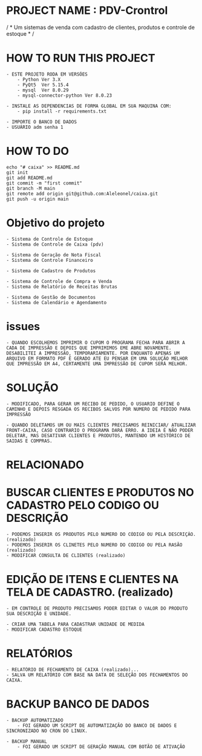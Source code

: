 # PROJECT NAME : PDV-Crontrol
 / * Um sistemas de venda com cadastro de clientes, produtos e controle de estoque * /

 # HOW TO RUN THIS PROJECT

    - ESTE PROJETO RODA EM VERSÕES 
        - Python Ver 3.X 
        - PyQt5  Ver 5.15.4
        - mysql  Ver 8.0.29
        - mysql-connector-python Ver 8.0.23
    
    - INSTALE AS DEPENDENCIAS DE FORMA GLOBAL EM SUA MAQUINA COM:
        - pip install -r requirements.txt
        
    - IMPORTE O BANCO DE DADOS
    - USUÁRIO adm senha 1

# HOW TO DO

    echo "# caixa" >> README.md
    git init
    git add README.md
    git commit -m "first commit"
    git branch -M main
    git remote add origin git@github.com:Aleleonel/caixa.git
    git push -u origin main
    
# Objetivo do projeto

	- Sistema de Controle de Estoque
	- Sistema de Controle de Caixa (pdv)

	- Sistema de Geração de Nota Fiscal
    - Sistema de Controle Financeiro

	- Sistema de Cadastro de Produtos
	
	- Sistema de Controle de Compra e Venda
	- Sistema de Relatório de Receitas Brutas
    
	- Sistema de Gestão de Documentos
	- Sistema de Calendário e Agendamento

# issues

    - QUANDO ESCOLHEMOS IMPRIMIR O CUPOM O PROGRAMA FECHA PARA ABRIR A CADA DE IMPRESSÃO E DEPOIS QUE IMPRIMIMOS EME ABRE NOVAMENTE. DESABILITEI A IMPRESSÃO, TEMPORARIAMENTE. POR ENQUANTO APENAS UM ARQUIVO EM FORMATO PDF É GERADO ATE EU PENSAR EM UMA SOLUÇÃO MELHOR QUE IMPRESSÃO EM A4, CERTAMENTE UMA IMPRESSÃO DE CUPOM SERÁ MELHOR.

# SOLUÇÃO
    - MODIFICADO, PARA GERAR UM RECIBO DE PEDIDO, O USUARIO DEFINE O CAMINHO E DEPOIS RESGADA OS RECIBOS SALVOS POR NUMERO DE PEDIDO PARA IMPRESSÃO

    - QUANDO DELETAMOS UM OU MAIS CLIENTES PRECISAMOS REINICIAR/ ATUALIZAR FRONT-CAIXA, CASO CONTRARIO O PROGRAMA DARÁ ERRO. A IDEIA É NÃO PODER DELETAR, MAS DESATIVAR CLIENTES E PRODUTOS, MANTENDO UM HISTÓRICO DE SAIDAS E COMPRAS.

# RELACIONADO

#  BUSCAR CLIENTES E PRODUTOS NO CADASTRO PELO CODIGO OU DESCRIÇÃO
    - PODEMOS INSERIR OS PRODUTOS PELO NUMERO DO CÓDIGO OU PELA DESCRIÇÃO. (realizado)
    - PODEMOS INSERIR OS CLINETES PELO NUMERO DO CODIGO OU PELA RASÃO (realizado)
    - MODIFICAR CONSULTA DE CLIENTES (realizado)

# EDIÇÃO DE ITENS E CLIENTES NA TELA DE CADASTRO. (realizado)
    - EM CONTROLE DE PRODUTO PRECISAMOS PODER EDITAR O VALOR DO PRODUTO SUA DESCRIÇÃO E UNIDADE.

    - CRIAR UMA TABELA PARA CADASTRAR UNIDADE DE MEDIDA 
    - MODIFICAR CADASTRO ESTOQUE
 
 # RELATÓRIOS
    - RELATÓRIO DE FECHAMENTO DE CAIXA (realizado)...
    - SALVA UM RELATÓRIO COM BASE NA DATA DE SELEÇÃO DOS FECHAMENTOS DO CAIXA.

# BACKUP BANCO DE DADOS
    - BACKUP AUTOMATIZADO 
        - FOI GERADO UM SCRIPT DE AUTOMATIZAÇÃO DO BANCO DE DADOS E SINCRONIZADO NO CRON DO LINUX.
    
    - BACKUP MANUAL
        - FOI GERADO UM SCRIPT DE GERAÇÃO MANUAL COM BOTÃO DE ATIVAÇÃO